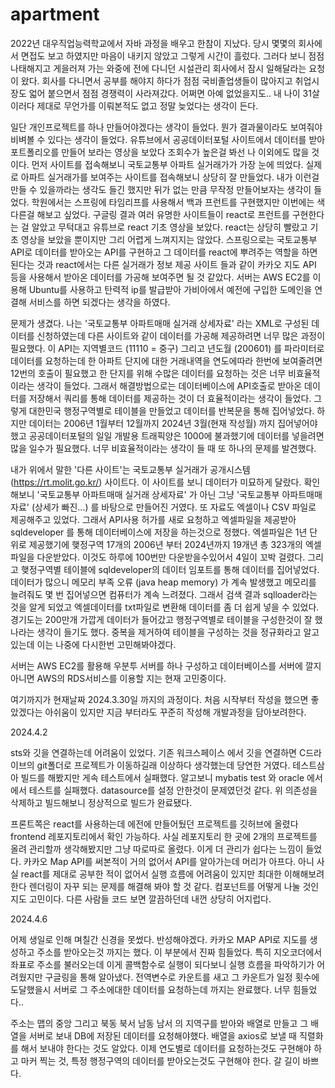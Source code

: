 # apartment

2022년 대우직업능력학교에서 자바 과정을 배우고 한참이 지났다.
당시 몇몇의 회사에서 면접도 보고 하였지만 마음이 내키지 않았고 그렇게 시간이 흘렀다.
그러다 보니 점점 나태해지고 게을러져 가는 와중에 전에 다니던 시설관리 회사에서 잠시 일해달라는 요청이 왔다.
회사를 다니면서 공부를 해야지 하다가 점점 국비졸업생들이 많아지고 취업시장도 얿어 붙으면서 점점 경쟁력이 사라져갔다. 어쩌면 아예 없었을지도..
내 나이 31살 이러다 제대로 무언가를 이뤄본적도 없고 정말 늦었다는 생각이 든다.

일단 개인프로젝트를 하나 만들어야겠다는 생각이 들었다. 뭔가 결과물이라도 보여줘야 비벼볼 수 있다는 생각이 들었다.
유튜브에서 공공데이터포털 사이트에서 데이터를 받아 포트폴리오를 만들어 보라는 영상을 보았다 조회수가 높은걸 봐선 나 이외에도 많을 것이다.
먼저 사이트를 접속해보니 국토교통부 아파트 실거래가가 가장 눈에 띄었다. 실제로 아파트 실거래가를 보여주는 사이트를 접속해보니 상당히 잘 만들었다.
내가 이런걸 만들 수 있을까라는 생각도 들긴 했지만 뒤가 없는 만큼 무작정 만들어보자는 생각이 들었다.
학원에서는 스프링에 타임리프를 사용해서 백과 프런트를 구현했지만 이번에는 색 다른걸 해보고 싶었다.
구글링 결과 여러 유명한 사이트들이 react로 프런트를 구현한다는 걸 알았고 무턱대고 유튜브로 react 기초 영상을 보았다.
react는 상당히 빨랐고 기초 영상을 보았을 뿐이지만 그리 어렵게 느껴지지는 않았다.
스프링으로는 국토교통부 API로 데이터를 받아오는 API를 구현하고 그 데이터를 react에 뿌려주는 역할을 하면 된다는 것과
react에서는 다른 실거래가 정보 제공 사이트 들과 같이 카카오 지도 API 등을 사용해서 받아온 데이터를 가공해 보여주면 될 것 같았다.
서버는 AWS EC2를 이용해 Ubuntu를 사용하고 탄력적 ip를 발급받아 가비아에서 예전에 구입한 도메인을 연결해 서비스를 하면 되겠다는 생각을 하였다.


문제가 생겼다. 나는 '국토교통부 아파트매매 실거래 상세자료' 라는 XML로 구성된 데이터를 신청하였는데 다른 사이트와 같이 데이터를 가공해 제공하려면 너무 많은 과정이 필요했다.
이 API는 지역별코드 (11110 = 중구) 그리고 년도월 (200601) 를 파라미터로 데이터를 요청하는데 한 아파트 단지에 대한 거래내역을 연도에따라 한번에 보여줄려면 12번의 호출이 필요했고
한 단지를 위해 수많은 데이터를 요청하는 것은 너무 비효율적이라는 생각이 들었다.
그래서 해결방법으로는 데이터베이스에 API호출로 받아온 데이터를 저장해서 쿼리를 통해 데이터를 제공하는 것이 더 효율적이라는 생각이 들었다.
그렇게 대한민국 행정구역별로 테이블을 만들었고 데이터를 반복문을 통해 집어넣었다.
하지만 데이터는 2006년 1월부터 12월까지 2024년 3월(현재 작성월) 까지 집어넣어야 했고 공공데이터포털의 일일 개발용 트래픽양은 1000에 불과했기에 데이터를 넣을려면 많을 일수가 필요했다.
너무 비효율적이라는 생각이 들 때 또 하나의 문제를 발견했다.

내가 위에서 말한 '다른 사이트'는 국토교통부 실거래가 공개시스템 (https://rt.molit.go.kr/) 사이트다. 이 사이트를 보니 데이터가 미묘하게 달랐다.
확인해보니 '국토교통부 아파트매매 실거래 상세자료' 가 아닌 그냥 '국토교통부 아파트매매 자료' (상세가 빠진...) 를 바탕으로 만들어진 거였다.
또 자료도 엑셀이나 CSV 파일로 제공해주고 있었다.
그래서 API사용 허가를 새로 요청하고 엑셀파일을 제공받아 sqldeveloper 를 통해 데이터베이스에 저장을 하는것으로 정했다.
엑셀파일은 1년 단위로 제공했기에 햊정구역 17개의 2006년 부터 2024년까지 19개년 총 323개의 엑셀파일을 다운받았다. 이것도 하루에 100번만 다운받을수있어서 4일이 꼬박 걸렸다.
그리고 햊정구역별 테이블에 sqldeveloper의 데이터 임포트를 통해 데이터를 집어넣었다.
데이터가 많으니 메모리 부족 오류 (java heap memory) 가 계속 발생했고 메모리를 늘려줘도 몇 번 집어넣으면 컴퓨터가 계속 느려졌다.
그래서 검색 결과 sqlloader라는 것을 알게 되었고 엑셀데이터를 txt파일로 변환해 데이터를 좀 더 쉽게 넣을 수 있었다.
경기도는 200만개 가깝게 데이터가 들어갔고 행정구역별로 테이블을 구성한것이 잘 했나라는 생각이 들기도 했다. 중복을 제거하여 테이블을 구성하는 것을 정규화라고 알고있는데 이는 나중에 다시한번 고민해봐야겠다.

서버는 AWS EC2를 활용해 우분투 서버를 하나 구성하고 데이터베이스를 서버에 깔지 아니면 AWS의 RDS서비스를 이용할 지는 현재 고민중이다.

여기까지가 현재날짜 2024.3.30일 까지의 과정이다. 처음 시작부터 작성을 했으면 좋았겠다는 아쉬움이 있지만 지금 부터라도 꾸준히 작성해 개발과정을 담아보려한다.

2024.4.2

sts와 깃을 연결하는데 어려움이 있었다.
기존 워크스페이스 에서 깃을 연결하면 C드라이브의 git폴더로 프로젝트가 이동하길래 이상하다 생각했는데 당연한 거였다.
테스트삼아 빌드를 해봤지만 게속 테스트에서 실패했다.
알고보니 mybatis test 와 oracle 에서 에서 테스트를 실패했다. datasource를 설정 안한것이 문제였던것 같다.
위 의존성을 삭제하고 빌드해보니 정상적으로 빌드가 완료됐다.

프론트쪽은 react를 사용하는데 에전에 만들어뒀던 프로젝트를 깃허브에 올렸다 frontend 레포지토리에서 확인 가능하다.
사실 레포지토리 한 곳에 2개의 프로젝트를 올려 관리할까 생각해봤지만 그냥 따로따로 올렸다. 이게 더 관리가 쉽다는 느낌이 들었다.
카카오 Map API를 써본적이 거의 없어서 API를 알아가는데 머리가 아프다.
아니 사실 react를 제대로 공부한 적이 없어서 실행 흐름에 어려움이 있지만 최대한 이해해보려 한다 렌더링이 자꾸 되는 문제를 해결해 봐야 할 것 같다.
컴포넌트를 어떻게 나눌 것인지도 고민이다. 다른 사람들 코드 보면 깔끔하던데 내껀 상당히 어지럽다.

2024.4.6

어제 생일로 인해 며칠간 신경을 못썼다. 반성해야겠다.
카카오 MAP API로 지도를 생성하고 주소를 받아오는것 까지는 했다. 이 부분에서 진짜 힘들었다.
특히 지오코더에서 좌표로 주소를 불러오는데 이게 콜백함수로 실행이 되다보니 실행 흐름을 파악하기가 어려웠지만 구글링을 통해 알아냈다.
전역변수로 카운트를 새고 그 카운트가 일정 횟수에 도달했을시 서버로 그 주소에대한 데이터를 요청하는데 까지는 완료했다.
너무 힘들었다..

주소는 맵의 중앙 그리고 북동 북서 남동 남서 의 지역구를 받아와 배열로 만들고 그 배열을 서버로 보내 DB에 저장된 데이터를 요청해야했다.
배열을 axios로 보낼 때 직렬화를 해서 보내야 한다는 것도 알았다.
이제 연도별로 데이터를 요청하는것도 구현해야 하고 마커 찍는 것, 특정 행정구역의 데이터를 받아오는것도 구현해야 한다.
갈 길이 바쁘다.
